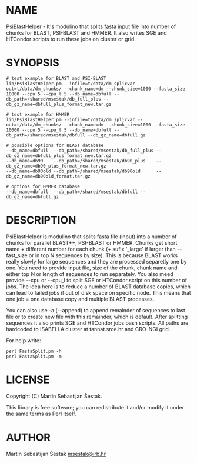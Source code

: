 # NAME

PsiBlastHelper - It's modulino that splits fasta input file into number of chunks for BLAST, PSI-BLAST and HMMER. It also writes SGE and HTCondor scripts to run these jobs on cluster or grid.

# SYNOPSIS

    # test example for BLAST and PSI-BLAST
    lib/PsiBlastHelper.pm --infile=t/data/dm_splicvar --out=t/data/dm_chunks/ --chunk_name=dm --chunk_size=1000 --fasta_size 10000 --cpu 5 --cpu_l 5 --db_name=dbfull --db_path=/shared/msestak/db_full_plus --db_gz_name=dbfull_plus_format_new.tar.gz

    # test example for HMMER
    lib/PsiBlastHelper.pm --infile=t/data/dm_splicvar --out=t/data/dm_chunks/ --chunk_name=dm --chunk_size=1000 --fasta_size 10000 --cpu 5 --cpu_l 5 --db_name=dbfull --db_path=/shared/msestak/dbfull --db_gz_name=dbfull.gz

    # possible options for BLAST database
    --db_name=dbfull  --db_path=/shared/msestak/db_full_plus --db_gz_name=dbfull_plus_format_new.tar.gz
    --db_name=db90    --db_path=/shared/msestak/db90_plus    --db_gz_name=db90_plus_format_new.tar.gz
    --db_name=db90old --db_path=/shared/msestak/db90old      --db_gz_name=db90old_format.tar.gz

    # options for HMMER database
    --db_name=dbfull  --db_path=/shared/msestak/dbfull --db_gz_name=dbfull.gz

# DESCRIPTION

PsiBlastHelper is modulino that splits fasta file (input) into a number of chunks for parallel BLAST++, PSI-BLAST or HMMER.
Chunks get short name + different number for each chunk (+ sufix '\_large' if larger than --fast\_size or in top N sequences by size). This is because BLAST works really slowly for large sequences and they are processed separetly one by one.
You need to provide input file, size of the chunk, chunk name and either top N or length of sequences to run separately. 
You also meed provide --cpu or --cpu\_l to split SGE or HTCondor script on this number of jobs. The idea here is to reduce a number of BLAST database copies, which can lead to failed jobs if out of disk space on specific node. This means that one job = one database copy and multiple BLAST processes.

You can also use -a (--append) to append remainder of sequences to last file or to create new file with this remainder, which is default.
After splitting sequences it also prints SGE and HTCondor jobs bash scripts.
All paths are hardcoded to ISABELLA cluster at tannat.srce.hr and CRO-NGI grid.

For help write:

    perl FastaSplit.pm -h
    perl FastaSplit.pm -m

# LICENSE

Copyright (C) Martin Sebastijan Šestak.

This library is free software; you can redistribute it and/or modify
it under the same terms as Perl itself.

# AUTHOR

Martin Sebastijan Šestak <msestak@irb.hr>
